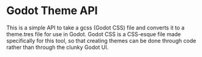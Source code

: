 # Godot Theme API

This is a simple API to take a gcss (Godot CSS) file and converts it to a theme.tres file for use in Godot. Godot CSS is a CSS-esque file made specifically for this tool, so that creating themes can be done through code rather than through the clunky Godot UI.
